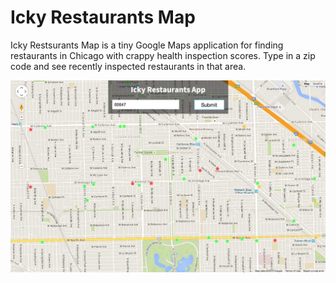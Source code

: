 # Icky Restaurants Map

Icky Restsurants Map is a tiny Google Maps application for finding restaurants in Chicago with crappy health inspection scores. Type in a zip code and see recently inspected restaurants in that area.

![Icky Restaurants Map](https://raw.githubusercontent.com/timrourke/icky-restaurants-map/master/screenshot.jpg)